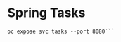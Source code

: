 # Spring Tasks

```oc new-app --name tasks java:11~https://github.com/nikolaus-lemberski/spring-tasks --strategy source
oc expose svc tasks --port 8080```